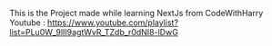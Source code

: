This is the Project made while learning NextJs from CodeWithHarry Youtube : https://www.youtube.com/playlist?list=PLu0W_9lII9agtWvR_TZdb_r0dNI8-lDwG
